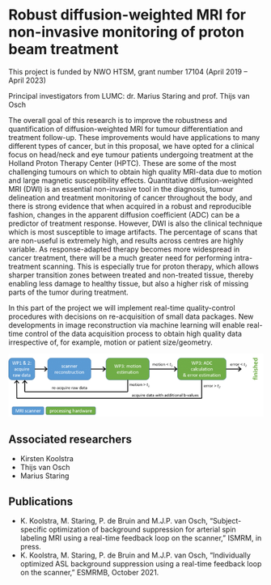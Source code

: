 #  Robust diffusion-weighted MRI for non-invasive monitoring of proton beam treatment
This project is funded by NWO HTSM, grant number 17104 (April 2019 – April 2023)

Principal investigators from LUMC: dr. Marius Staring and prof. Thijs van Osch

The overall goal of this research is to improve the robustness and quantification of diffusion-weighted MRI for tumour differentiation and treatment follow-up. These improvements would have applications to many different types of cancer, but in this proposal, we have opted for a clinical focus on head/neck and eye tumour patients undergoing treatment at the Holland Proton Therapy Center (HPTC). These are some of the most challenging tumours on which to obtain high quality MRI-data due to motion and large magnetic susceptibility effects. Quantitative diffusion-weighted MRI (DWI) is an essential non-invasive tool in the diagnosis, tumour delineation and treatment monitoring of cancer throughout the body, and there is strong evidence that when acquired in a robust and reproducible fashion, changes in the apparent diffusion coefficient (ADC) can be a predictor of treatment response. However, DWI is also the clinical technique which is most susceptible to image artifacts. The percentage of scans that are non-useful is extremely high, and results across centres are highly variable. As response-adapted therapy becomes more widespread in cancer treatment, there will be a much greater need for performing intra-treatment scanning. This is especially true for proton therapy, which allows sharper transition zones between treated and non-treated tissue, thereby enabling less damage to healthy tissue, but also a higher risk of missing parts of the tumor during treatment.

In this part of the project we will implement real-time quality-control procedures with decisions on re-acquisition of small data packages. New developments in image reconstruction via machine learning will enable real-time control of the data acquisition process to obtain high quality data irrespective of, for example, motion or patient size/geometry.

![](../../assets/img/sections/bml/WP3-DWIAI-768x190.png)

## Associated researchers
- Kirsten Koolstra
- Thijs van Osch
- Marius Staring

## Publications
- K. Koolstra, M. Staring, P. de Bruin and M.J.P. van Osch, “Subject-specific optimization of background suppression for arterial spin labeling MRI using a real-time feedback loop on the scanner,” ISMRM, in press.
- K. Koolstra, M. Staring, P. de Bruin and M.J.P. van Osch, “Individually optimized ASL background suppression using a real-time feedback loop on the scanner,” ESMRMB, October 2021.